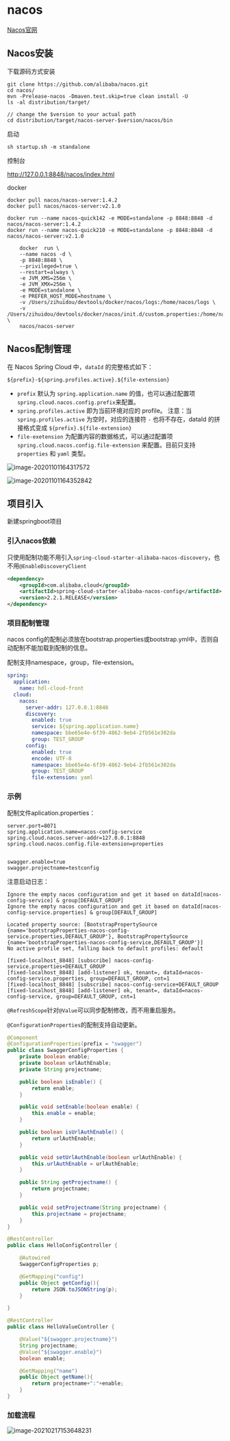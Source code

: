 # nacos

[Nacos官网](https://nacos.io/zh-cn/index.html)

## Nacos安装

下载源码方式安装

```
git clone https://github.com/alibaba/nacos.git
cd nacos/
mvn -Prelease-nacos -Dmaven.test.skip=true clean install -U  
ls -al distribution/target/

// change the $version to your actual path
cd distribution/target/nacos-server-$version/nacos/bin
```

启动

```
sh startup.sh -m standalone
```

控制台

http://127.0.0.1:8848/nacos/index.html

docker

```
docker pull nacos/nacos-server:1.4.2
docker pull nacos/nacos-server:v2.1.0

docker run --name nacos-quick142 -e MODE=standalone -p 8848:8848 -d nacos/nacos-server:1.4.2
docker run --name nacos-quick210 -e MODE=standalone -p 8848:8848 -d nacos/nacos-server:v2.1.0
```

```
    docker  run \
    --name nacos -d \
    -p 8848:8848 \
    --privileged=true \
    --restart=always \
    -e JVM_XMS=256m \
    -e JVM_XMX=256m \
    -e MODE=standalone \
    -e PREFER_HOST_MODE=hostname \
    -v /Users/zihuidou/devtools/docker/nacos/logs:/home/nacos/logs \
    -v /Users/zihuidou/devtools/docker/nacos/init.d/custom.properties:/home/nacos/init.d/custom.properties \
    nacos/nacos-server
```

## Nacos配制管理

在 Nacos Spring Cloud 中，`dataId` 的完整格式如下：

```
${prefix}-${spring.profiles.active}.${file-extension}
```

- `prefix` 默认为 `spring.application.name` 的值，也可以通过配置项 `spring.cloud.nacos.config.prefix`来配置。
- `spring.profiles.active` 即为当前环境对应的 profile。 注意：当 `spring.profiles.active` 为空时，对应的连接符 `-` 也将不存在，dataId 的拼接格式变成 `${prefix}.${file-extension}`
- `file-exetension` 为配置内容的数据格式，可以通过配置项 `spring.cloud.nacos.config.file-extension` 来配置。目前只支持 `properties` 和 `yaml` 类型。

![image-20201101164317572](assets/image-20201101164317572.png)

![image-20201101164352842](assets/image-20201101164352842.png)

## 项目引入

新建springboot项目

### 引入nacos依赖

只使用配制功能不用引入`spring-cloud-starter-alibaba-nacos-discovery`，也不用`@EnableDiscoveryClient`

```xml
<dependency>
	<groupId>com.alibaba.cloud</groupId>
	<artifactId>spring-cloud-starter-alibaba-nacos-config</artifactId>
	<version>2.2.1.RELEASE</version>
</dependency>
```
### 项目配制管理

nacos config的配制必须放在bootstrap.properties或bootstrap.yml中，否则自动配制不能加载到配制的信息。

配制支持namespace，group，file-extension。

```yml
spring:
  application:
    name: hdl-cloud-front
  cloud:
    nacos:
      server-addr: 127.0.0.1:8848
      discovery:
        enabled: true
        service: ${spring.application.name}
        namespace: bbe65e4e-6f39-4862-9eb4-2fb561e302da
        group: TEST_GROUP
      config:
        enabled: true
        encode: UTF-8
        namespace: bbe65e4e-6f39-4862-9eb4-2fb561e302da
        group: TEST_GROUP
        file-extension: yaml
```

### 示例

配制文件aplication.properties：

```properties
server.port=8071
spring.application.name=nacos-config-service
spring.cloud.nacos.server-addr=127.0.0.1:8848
spring.cloud.nacos.config.file-extension=properties


swagger.enable=true
swagger.projectname=testconfig
```

注意启动日志：

```
Ignore the empty nacos configuration and get it based on dataId[nacos-config-service] & group[DEFAULT_GROUP]
Ignore the empty nacos configuration and get it based on dataId[nacos-config-service.properties] & group[DEFAULT_GROUP]

Located property source: [BootstrapPropertySource {name='bootstrapProperties-nacos-config-service.properties,DEFAULT_GROUP'}, BootstrapPropertySource {name='bootstrapProperties-nacos-config-service,DEFAULT_GROUP'}]
No active profile set, falling back to default profiles: default
```

```
[fixed-localhost_8848] [subscribe] nacos-config-service.properties+DEFAULT_GROUP
[fixed-localhost_8848] [add-listener] ok, tenant=, dataId=nacos-config-service.properties, group=DEFAULT_GROUP, cnt=1
[fixed-localhost_8848] [subscribe] nacos-config-service+DEFAULT_GROUP
[fixed-localhost_8848] [add-listener] ok, tenant=, dataId=nacos-config-service, group=DEFAULT_GROUP, cnt=1
```

`@RefreshScope`针对`@Value`可以同步配制修改，而不用重启服务。

`@ConfigurationProperties`的配制支持自动更新。

```java
@Component
@ConfigurationProperties(prefix = "swagger")
public class SwaggerConfigProperties {
    private boolean enable;
    private boolean urlAuthEnable;
    private String projectname;

    public boolean isEnable() {
        return enable;
    }

    public void setEnable(boolean enable) {
        this.enable = enable;
    }

    public boolean isUrlAuthEnable() {
        return urlAuthEnable;
    }

    public void setUrlAuthEnable(boolean urlAuthEnable) {
        this.urlAuthEnable = urlAuthEnable;
    }

    public String getProjectname() {
        return projectname;
    }

    public void setProjectname(String projectname) {
        this.projectname = projectname;
    }
}
```

```JAVA
@RestController
public class HelloConfigController {

    @Autowired
    SwaggerConfigProperties p;

    @GetMapping("config")
    public Object getConfig(){
        return JSON.toJSONString(p);
    }

}
```

```java
@RestController
public class HelloValueController {

    @Value("${swagger.projectname}")
    String projectname;
    @Value("${swagger.enable}")
    boolean enable;

    @GetMapping("name")
    public Object getName(){
        return projectname+":"+enable;
    }
}
```

### 加载流程

![image-20210217153648231](assets/image-20210217153648231.png)